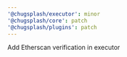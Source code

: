 ```yaml
---
'@chugsplash/executor': minor
'@chugsplash/core': patch
'@chugsplash/plugins': patch
---
```


Add Etherscan verification in executor
